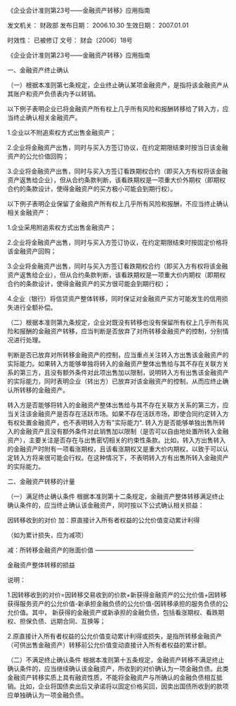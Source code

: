 
	
		
	
《企业会计准则第23号——金融资产转移》应用指南
	
	
发文机关：	财政部
发布日期：	2006.10.30
生效日期：	2007.01.01
	
时效性：	已被修订
文号：	财会〔2006〕18号
	
	

	
	

	
	

《企业会计准则第23号——金融资产转移》应用指南

一、金融资产终止确认

（一）根据本准则第七条规定，企业终止确认某项金融资产，是指将该金融资产从其账户和资产负债表内予以转销。

以下例子表明企业已将金融资产所有权上几乎所有风险和报酬转移给了转入方，应当终止确认相关金融资产。

1.企业以不附追索权方式出售金融资产；

2.企业将金融资产出售，同时与买入方签订协议，在约定期限结束时按当日该金融资产的公允价值回购；

3.企业将金融资产出售，同时与买入方签订看跌期权合约（即买入方有权将该金融资产返售给企业），但从合约条款判断，该看跌期权是一项重大价外期权（即期权合约的条款设计，使得金融资产的买方极小可能会到期行权）。

以下例子表明企业保留了金融资产所有权上几乎所有风险和报酬，不应当终止确认相关金融资产：

1.企业采用附追索权方式出售金融资产；

2.企业将金融资产出售，同时与买入方签订协议，在约定期限结束时按固定价格将该金融资产回购；

3.企业将金融资产出售，同时与买入方签订看跌期权合约（即买入方有权将该金融资产返售给企业），但从合约条款判断，该看跌期权是一项重大价内期权（即期权合约的条款设计，使得金融资产的买方很可能会到期行权）；

4.企业（银行）将信贷资产整体转移，同时保证对金融资产买方可能发生的信用损失进行全额补偿。

（二）根据本准则第九条规定，企业对既没有转移也没有保留所有权上几乎所有风险和报酬的金融资产转移，应当判断是否放弃了对所转移金融资产的控制，分别情况进行处理。

判断是否已放弃对所转移金融资产的控制，应当重点关注转入方出售该金融资产的实际能力。如果转入方能够单独将转入的金融资产整体出售给与其不存在关联方关系的第三方，且没有额外条件对此项出售加以限制，说明转入方有出售该金融资产的实际能力，同时表明企业（转出方）已放弃对该金融资产的控制，从而应终止确认所转移的金融资产。

转入方是否能够将转入的金融资产整体出售给与其不存在关联方关系的第三方，应当关注该金融资产是否存在活跃市场。如果不存在活跃市场，即使合同约定转入方有权处置金融资产，也不表明转入方有"实际能力".
转入方是否能够单独出售所转入的金融资产且没有额外条件对此销售加以限制（是否可以自由地处置所转入金融资产），主要关注是否存在与出售密切相关的约束性条款。比如，转入方出售转入的金融资产时附有一项看涨期权，且该看涨期权又是重大价内期权，以致于可以认定转入方将来很可能会行权。在这种情况下，不表明转入方有出售所转入金融资产的实际能力。

二、金融资产转移的计量

（一）满足终止确认条件
根据本准则第十二条规定，金融资产整体转移满足终止确认条件的，应当终止确认该金融资产，同时按以下公式确认相关损益：

因转移收到的对价
加：原直接计入所有者权益的公允价值变动累计利得

（如为累计损失，应为减项）

减：所转移金融资产的账面价值
————————————————

金融资产整体转移的损益

说明：

1.因转移收到的对价=因转移交易收到的价款+新获得金融资产的公允价值+因转移获得服务资产的公允价值-新承担金融负债的公允价值-因转移承担的服务负债的公允价值。其中， 新获得的金融资产或新承担的金融负债，包括看涨期权、看跌期权、担保负债、远期合同、互换等；

2.原直接计入所有者权益的公允价值变动累计利得或损失，是指所转移金融资产（可供出售金融资产）转移前公允价值变动直接计入所有者权益的累计额。

（二）不满足终止确认条件
根据本准则第十五条规定，金融资产转移不满足终止确认条件的，应当继续确认该金融资产，所收到的对价确认为一项金融负债。此类金融资产转移实质上具有融资性质，不能将金融资产与所确认的金融负债相互抵销。比如，企业将国债卖出后又承诺将以固定价格买回，因卖出国债所收到的款项应单独确认为一项金融负债。
